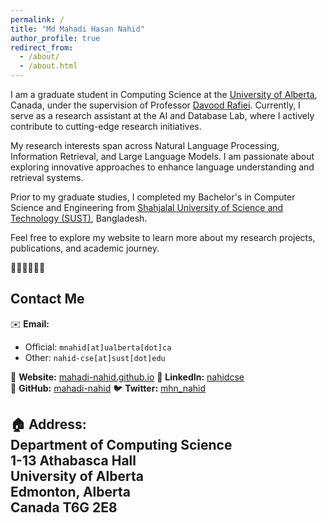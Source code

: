 ```yaml
---
permalink: /
title: "Md Mahadi Hasan Nahid"
author_profile: true
redirect_from: 
  - /about/
  - /about.html
---
```


I am a graduate student in Computing Science at the [University of Alberta](https://www.ualberta.ca/computing-science/index.html), Canada, under the supervision of Professor [Davood Rafiei](http://webdocs.cs.ualberta.ca/~drafiei/). Currently, I serve as a research assistant at the AI and Database Lab, where I actively contribute to cutting-edge research initiatives.

My research interests span across Natural Language Processing, Information Retrieval, and Large Language Models. I am passionate about exploring innovative approaches to enhance language understanding and retrieval systems.

Prior to my graduate studies, I completed my Bachelor's in Computer Science and Engineering from [Shahjalal University of Science and Technology (SUST)](https://www.sust.edu), Bangladesh.

Feel free to explore my website to learn more about my research projects, publications, and academic journey.

👨‍💻👨‍💻👨‍💻 

## Contact Me
✉️ **Email:**  
- Official: `mnahid[at]ualberta[dot]ca`  
- Other: `nahid-cse[at]sust[dot]edu`

🔗 **Website:** [mahadi-nahid.github.io](https://mahadi-nahid.github.io/) 
🔗 **LinkedIn:** [nahidcse](https://www.linkedin.com/in/mahadi-nahid/)  
🐙 **GitHub:** [mahadi-nahid](https://github.com/mahadi-nahid)
🐦 **Twitter:** [mhn_nahid](https://twitter.com/mhn_nahid)  

🏠 **Address:**  
Department of Computing Science  
1-13 Athabasca Hall  
University of Alberta  
Edmonton, Alberta  
Canada T6G 2E8  
----------------------------------------